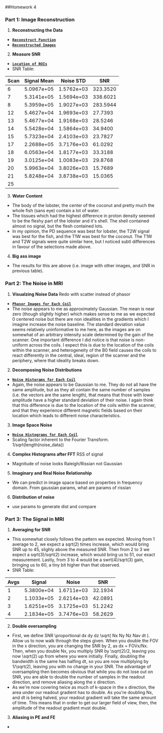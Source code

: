 ##Homework 4

### Part 1: Image Reconstruction

1. **Reconstructing the Data**
  - [**``Reconstruct Function``**](./code/Reconstruct.m)
  - [**``Reconstructed Images``**](./results/part1/scans/)
  
2. **Measure SNR**
  - [**``Location of ROIs``**](./results/part1/rois.png)
  - SNR Table:

| Scan | Signal Mean | Noise STD |   SNR  |
|------|-------------|-----------|--------|
| 6    | 5.0967e+05  | 1.5762e+03|323.3520|
| 7    |5.3141e+05   | 1.5694e+03|338.6021|
| 8    |5.3959e+05   | 1.9027e+03|283.5944|
| 12   |5.4627e+04   | 1.9693e+03| 27.7393|
| 13   |5.4677e+04   | 1.9168e+03| 28.5246|
| 14   |5.5428e+04   | 1.5864e+03| 34.9400|
| 15   |5.7323e+04   | 2.4103e+03| 23.7827|
| 17   |2.2688e+05   | 3.7176e+03| 61.0292|
| 18   |6.0563e+04   | 1.8177e+03| 33.3188|
| 19   |3.0125e+04   | 1.0083e+03| 29.8768|
| 20   |5.9963e+04   | 3.8026e+03| 15.7689|
| 21   |5.8248e+04   | 3.8738e+03| 15.0365|
| 25   |   | | |

3. **Water Content**
  - The body of the lobster, the center of the coconut and pretty much the whole fish (sans eye) contain a lot of water.
  - The tissues which had the highest difference in proton density seemed to be the fleshy part of the lobster and it's shell. The shell contained almost no signal, but the flesh contained lots.
  - In my opinion, the PD sequence was best for lobster, the T2W signal was best for the fish, and the T1W was best for the coconut. The T1W and T2W signals were quite similar here, but I noticed subtl differences in favour of the selections made above.

4. **Big ass image**
  - The results for this are above (i.e. image with other images, and SNR in previous table).
  
### Part 2: The Noise in MRI

1. **Visualzing Noise Data**  Redo with scatter instead of phasor
  - [**``Phasor Images for Each Coil``**](./results/part2/noise_phasors.png)
  - The noise appears to me as approximately Gaussian. The mean is near zero (though slightly higher) which makes sense to me as we expected 0 centered noise but there are non idealities in the gradients which I imagine increase the noise baseline. The standard deviation value seems relatively uninformative to me here, as the images are on somewhat of an arbitrary intensity scale determined by the gain of the scanner. One important difference I did notice is that noise is non-uniform across the coils. I expect this is due to the location of the coils within the scanner, and heterogeneity of the B0 field causes the coils to react differently in the central, ideal, region of the scanner and the periphery, where that ideality breaks down.

2. **Decomposing Noise Distributions** 
  - [**``Noise Historams for Each Coil``**](./results/part2/noise_hists.png)
  - Again, the noise appears to be Gaussian to me. They do not all have the same amplitude, but as they all contain the same number of samples (i.e. the vectors are the same length), that means that those with lower amplitude have a higher standard deviation of their noise. I again think that this difference is due to the location of the coils within the scanner, and that they experience different magnetic fields based on their location which leads to different noise characteristics.


3. **Image Space Noise**
  - [**``Noise Histograms for Each Coil``**](./results/part2/noise_fft_hists.png)
  - Scaling factor inherent to the Fourier Transform. 1/sqrt(length(noise_data))

4. **Complex Histograms after FFT** RSS of signal
  - Magnitude of noise looks Raleigh/Rissian not Gaussian

5. **Imaginary and Real Noise Relationship**
  - We can predict in image space based on properties in frequency domain. From gaussian params, what are params of rissian

6. **Distribution of noise**
  - use params to generate dist and compare

### Part 3: The Signal in MRI

1. **Averaging for SNR**
  - This somewhat closely follows the pattern we expected. Moving from 1 average to 2, we expect a sqrt(2) times increase, which would bring SNR up to 45, slighly above the measured SNR. Then from 2 to 3 we expect a sqrt(3)/sqrt(2) increase, which would bring us to 51, our exact measurement. Lastly, from 3 to 4 would be a swrt(4)/sqrt(3) gain, bringing us to 60, a tiny bit higher than that observed.
  - SNR Table:

|Avgs|    Signal  |   Noise    |   SNR   |
|----|------------|------------|---------|
| 1  | 5.3800e+04 | 1.6711e+03 | 32.1934 |
| 2  | 1.1033e+05 | 2.6214e+03 | 42.0891 |
| 3  | 1.6251e+05 | 3.1725e+03 | 51.2242 |
| 4  | 2.1834e+05 | 3.7476e+03 | 58.2629 |


2. **Double oversampling**
  - First, we define SNR \proportional dx dy dz \sqrt( Nx Ny Nz Nav dt ). Allow us to now walk through the steps given. When you double the FOV in the x direction, you are changing the SNR by 2, as dx = FOVx/Nx. Then, when you double Nx, you multiply SNR by \sqrt(2)/2, leaving you now \sqrt(2) up from where you were initially. Finally, doubling the bandwidth is the same has halfing dt, so you are now multiplying by 1/\sqrt(2), leaving you with no change in your SNR. The advantage of oversampling then becomes obvious that while you do not lose out on SNR, you are able to double the number of samples in the readout direction, and remove aliasing along the x direction.
  - As we're now covering twice as much of k-space in the x direction, the area under our readout gradient has to double. As you're doubling Nx, and dt is being halved, your readout gradient will take the same amount of time. This means that in order to get our larger field of view, then, the amplitude of the readout gradient must double.

3. **Aliasing in PE and FE**
  - 
